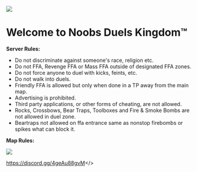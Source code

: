 ![](https://github.com/user-attachments/assets/ef299903-b718-4b26-959f-36e100620d70)

# Welcome to Noobs Duels Kingdom™


**Server Rules:**
* Do not discriminate against someone's race, religion etc.
* Do not FFA, Revenge FFA or Mass FFA outside of designated FFA zones.
* Do not force anyone to duel with kicks, feints, etc.
* Do not walk into duels.
* Friendly FFA is allowed but only when done in a TP away from the main map.
* Advertising is prohibited.
* Third party applications, or other forms of cheating, are not allowed.
* Rocks, Crossbows, Bear Traps, Toolboxes and Fire & Smoke Bombs are not allowed in duel zone.
* Beartraps not allowed on ffa entrance same as nonstop firebombs or spikes what can block it.

**Map Rules:**

![](https://github.com/user-attachments/assets/d97faed0-ba97-47d5-8e2f-816cac5ba1f1)

<a id="Click Here to Join Noobs Duels Kingdom™ Discord Server">https://discord.gg/4geAu88gvM</>
